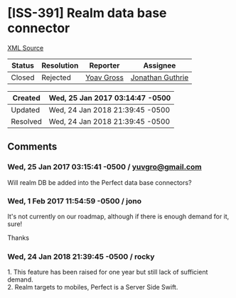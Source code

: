 # [ISS-391] Realm data base connector

[XML Source](./xml/ISS-391.xml)
<p></p>





Status|Resolution|Reporter|Assignee
------|----------|--------|--------
Closed|Rejected|[Yoav Gross](yuvgro@gmail.com)|[Jonathan Guthrie]($jono)





Created|Wed, 25 Jan 2017 03:14:47 -0500
-------|--------------
Updated|Wed, 24 Jan 2018 21:39:45 -0500
Resolved|Wed, 24 Jan 2018 21:39:45 -0500


## Comments




### Wed, 25 Jan 2017 03:15:41 -0500 / yuvgro@gmail.com 

<p><p>Will realm DB be added into the Perfect data base connectors?</p></p>


### Wed, 1 Feb 2017 11:54:59 -0500 / jono 

<p><p>It's not currently on our roadmap, although if there is enough demand for it, sure!</p>

<p>Thanks <img class="emoticon" src="http://jira.perfect.org:8080/images/icons/emoticons/smile.png" height="16" width="16" align="absmiddle" alt="" border="0"/></p></p>


### Wed, 24 Jan 2018 21:39:45 -0500 / rocky 

<p><p>1. This feature has been raised for one year but still lack of sufficient demand. <br/>
2. Realm targets to mobiles, Perfect is a Server Side Swift.</p></p>


